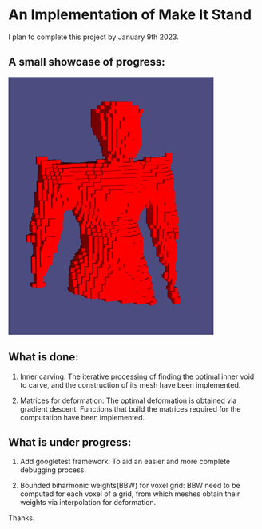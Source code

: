 # An Implementation of Make It Stand

I plan to complete this project by January 9th 2023.

## A small showcase of progress:

![](images/inner_mesh.png)

## What is done:

1. Inner carving: The iterative processing of finding the optimal inner void to carve, and the construction of its mesh have been implemented.
  
2. Matrices for deformation: The optimal deformation is obtained via gradient descent. Functions that build the matrices required for the computation have been implemented.

## What is under progress:
  
1. Add googletest framework: To aid an easier and more complete debugging process.

2. Bounded biharmonic weights(BBW) for voxel grid: BBW need to be computed for each voxel of a grid, from which meshes obtain their weights via interpolation for deformation.
  
Thanks.
